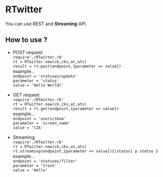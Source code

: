 # RTwitter

You can use REST and **Streaming** API.

## How to use ?  

+ POST request  
`require'./RTwitter.rb'`  
`rt = RTwitter.new(ck,cks,at,ats)`  
`result = rt.post(endpoint,{parameter => value})`  
example...  
`endpoint = 'statuses/update'`  
`parameter = 'status'`  
`value = 'Hello World!'`  

+ GET request  
`require'./RTwitter.rb'`  
`rt = RTwitter.new(ck,cks,at,ats)`  
`result = rt.get(endpoint,{parameter => value})`  
example...  
`endpoint = 'users/show'`  
`parameter = 'screen_name'`  
`value = 'CIA'`  

+ Streaming  
`require'./RTwitter.rb'`  
`rt = RTwitter.new(ck,cks,at,ats)`  
`rt.streaming(endpoint,{parameter => value}){|status| p status }`  
example...  
`endpoint = 'statuses/filter'`  
`parameter = 'track'`  
`value = 'Hello'`  
